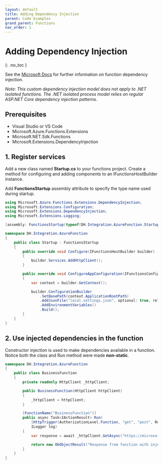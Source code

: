 ```yaml
---
layout: default
title: Adding Dependency Injection
parent: Code Examples
grand_parent: Functions
nav_order: 1
---
```


# Adding Dependency Injection
{: .no_toc }

See the 
[Microsoft Docs](https://docs.microsoft.com/en-us/azure/azure-functions/functions-dotnet-dependency-injection)
for further information on function dependency injection.

*Note: This custom dependency injection model does not apply to .NET 
isolated functions. The .NET isolated process model relies on regular 
ASP.NET Core dependency injection patterns.*

## Prerequisites

- Visual Studio or VS Code
- Microsoft.Azure.Functions.Extensions
- Microsoft.NET.Sdk.Functions
- Microsoft.Extensions.DependencyInjection

## 1. Register services

Add a new class named **Startup.cs** to your functions project. Create a 
method for configuring and adding components to an IFunctionsHostBuilder 
instance.  

Add **FunctionsStartup** assembly attribute to specify the type name 
used during startup.

``` csharp
using Microsoft.Azure.Functions.Extensions.DependencyInjection;
using Microsoft.Extensions.Configuration;
using Microsoft.Extensions.DependencyInjection;
using Microsoft.Extensions.Logging;

[assembly: FunctionsStartup(typeof(DH.Integration.AzureFunction.Startup))]

namespace DH.Integration.AzureFunction
{
    public class Startup : FunctionsStartup
    {
        public override void Configure(IFunctionsHostBuilder builder)
        {
            builder.Services.AddHttpClient();
        }

        public override void ConfigureAppConfiguration(IFunctionsConfigurationBuilder builder)
        {
            var context = builder.GetContext();

            builder.ConfigurationBuilder
                .SetBasePath(context.ApplicationRootPath)
                .AddJsonFile("local.settings.json", optional: true, reloadOnChange: true)
                .AddEnvironmentVariables()
                .Build();
        }
    }
}
```

## 2. Use injected dependencies in the function

Constructor injection is used to make dependencies available in a 
function. Notice both the class and Run method were made **non-static**.

``` csharp
namespace DH.Integration.AzureFunction
{
    public class BusinessFunction
    {
        private readonly HttpClient _httpClient;

        public BusinessFunction(HttpClient httpClient)
        {
            _httpClient = httpClient;
        }

        [FunctionName("BusinessFunction")]
        public async Task<IActionResult> Run(
            [HttpTrigger(AuthorizationLevel.Function, "get", "post", Route = null)] HttpRequest req,
            ILogger log)
        {
            var response = await _httpClient.GetAsync("https://microsoft.com");

            return new OkObjectResult("Response from function with injected dependencies.");
        }
    }
}
```
